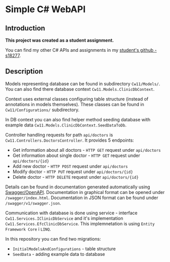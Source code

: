 # Simple C# WebAPI

## Introduction
**This project was created as a student assignment.**

You can find my other C# APIs and assignments in my [student's github - s18277](https://github.com/s18277).

## Description

Models representing database can be found in subdirectory `Cw11/Models/`.
You can also find there database context `Cw11.Models.ClinicDbContext`.

Context uses external classes configuring table structure (instead of annotations in models themselves).
These classes can be found in `Cw11/Configurations/` subdirectory.

In DB context you can also find helper method seeding database with example data
`Cw11.Models.ClinicDbContext.SeedDataToDb`.

Controller handling requests for path `api/doctors` is `Cw11.Controllers.DoctorsController`.
It provides 5 endpoints:
* Get information about all doctors - `HTTP GET` request under `api/doctors`
* Get information about single doctor - `HTTP GET` request under `api/doctors/{id}`
* Add new doctor - `HTTP POST` request under `api/doctors`
* Modify doctor - `HTTP PUT` request under `api/doctors/{id}`
* Delete doctor - `HTTP DELETE` request under `api/doctors/{id}`

Details can be found in documentation generated automatically using
[Swagger/OpenAPI](https://github.com/domaindrivendev/Swashbuckle.AspNetCore).
Documentation in graphical format can be opened under `/swagger/index.html`.
Documentation in JSON format can be found under `/swagger/v1/swagger.json`.

Communication with database is done using service - interface `Cw11.Services.IClinicDbService`
and it's implementation `Cw11.Services.EfcClinicDbService`. This implemnetation is using `Entity
Framework Core` i `LINQ`.

In this repository you can find two migrations:
* `InitialModelsAndConfigurations` - table structure
* `SeedData` - adding example data to database